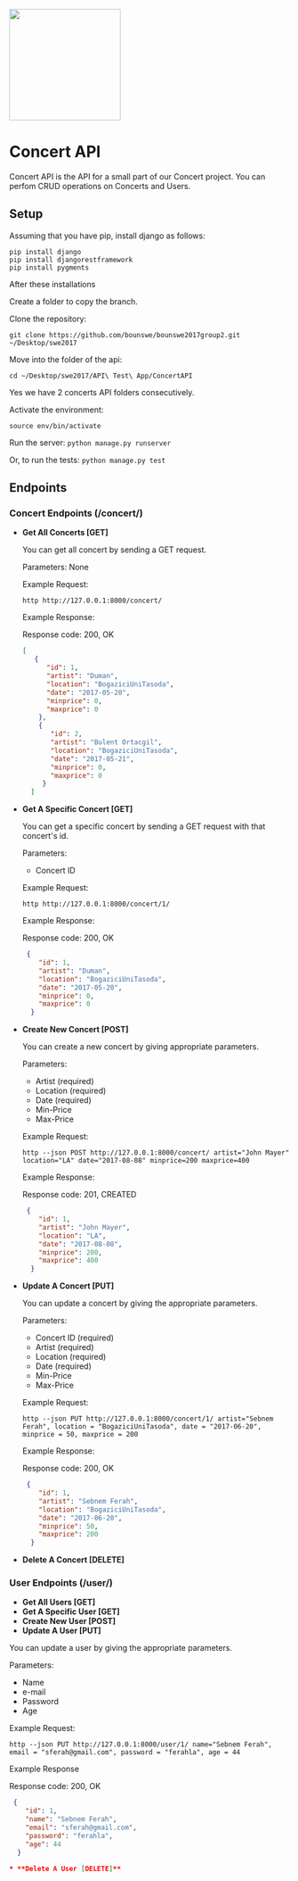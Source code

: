 <img 
name="cover-pic"
src="https://drive.google.com/uc?export=view&id=0BwxjlJsvjKMLSnVmOGRJOVVlZFk"
height=200>

# Concert API
Concert API is the API for a small part of our Concert project. You can perfom CRUD operations on Concerts and Users.

## Setup
Assuming that you have pip, install django as follows:
```
pip install django
pip install djangorestframework
pip install pygments
```
After these installations 

Create a folder to copy the branch.

Clone the repository: 
```
git clone https://github.com/bounswe/bounswe2017group2.git ~/Desktop/swe2017
```
Move into the folder of the api: 
```
cd ~/Desktop/swe2017/API\ Test\ App/ConcertAPI
```
Yes we have 2 concerts API folders consecutively.

Activate the environment: 
```
source env/bin/activate
```
Run the server:
```python manage.py runserver```

Or, to run the tests:
```python manage.py test```

## Endpoints
### Concert Endpoints (/concert/)

* **Get All Concerts [GET]**

  You can get all concert by sending a GET request. 
  
  Parameters: None
  
  Example Request:
  
  `http http://127.0.0.1:8000/concert/`
  
  Example Response:
  
  Response code: 200, OK
  
  ```JSON
  [
     {
        "id": 1, 
        "artist": "Duman", 
        "location": "BogaziciUniTasoda", 
        "date": "2017-05-20", 
        "minprice": 0, 
        "maxprice": 0
      },
      {
         "id": 2, 
         "artist": "Bulent Ortacgil", 
         "location": "BogaziciUniTasoda", 
         "date": "2017-05-21", 
         "minprice": 0, 
         "maxprice": 0
       }
    ]
  ```
   
* **Get A Specific Concert [GET]**

  You can get a specific concert by sending a GET request with that concert's id. 
  
  Parameters: 
  * Concert ID
  
  Example Request:
  
  `http http://127.0.0.1:8000/concert/1/`
  
  Example Response:
  
  Response code: 200, OK
  
  ```JSON
   {
      "id": 1, 
      "artist": "Duman", 
      "location": "BogaziciUniTasoda", 
      "date": "2017-05-20", 
      "minprice": 0, 
      "maxprice": 0
    }
  ```
* **Create New Concert [POST]**

  You can create a new concert by giving appropriate parameters.
  
  Parameters: 
  * Artist (required)
  * Location (required)
  * Date (required)
  * Min-Price
  * Max-Price
  
  Example Request:
  
  `http --json POST http://127.0.0.1:8000/concert/ artist="John Mayer" location="LA" date="2017-08-08" minprice=200 maxprice=400`
  
  Example Response:
  
  Response code: 201, CREATED
  
  ```JSON
   {
      "id": 1, 
      "artist": "John Mayer", 
      "location": "LA", 
      "date": "2017-08-08", 
      "minprice": 200, 
      "maxprice": 400
    }
  ```  

* **Update A Concert [PUT]**

  You can update a concert by giving the appropriate parameters.
  
  Parameters: 
  * Concert ID (required)
  * Artist (required)
  * Location (required)
  * Date (required)
  * Min-Price
  * Max-Price
  
   Example Request:
   
  `http --json PUT http://127.0.0.1:8000/concert/1/ artist="Sebnem Ferah", location = "BogaziciUniTasoda", date = "2017-06-20", minprice = 50, maxprice = 200`
  
  Example Response:
  
  Response code: 200, OK
  
  ```JSON
   {
      "id": 1, 
      "artist": "Sebnem Ferah", 
      "location": "BogaziciUniTasoda", 
      "date": "2017-06-20", 
      "minprice": 50, 
      "maxprice": 200
    }
  ```  
  
* **Delete A Concert [DELETE]**

### User Endpoints (/user/)

* **Get All Users [GET]**
* **Get A Specific User [GET]**
* **Create New User [POST]**
* **Update A User [PUT]**

You can update a user by giving the appropriate parameters.
  
  Parameters: 
  * Name
  * e-mail
  * Password
  * Age
  
  Example Request:
  
  `http --json PUT http://127.0.0.1:8000/user/1/ name="Sebnem Ferah", email = "sferah@gmail.com", password = "ferahla", age = 44`
  
  Example Response
  
  Response code: 200, OK
  
  ```JSON
   {
      "id": 1, 
      "name": "Sebnem Ferah", 
      "email": "sferah@gmail.com", 
      "password": "ferahla", 
      "age": 44
    }

* **Delete A User [DELETE]**
